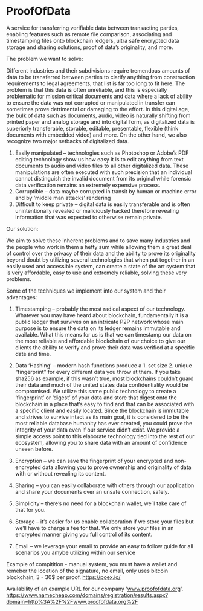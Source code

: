 # ProofOfData

A service for transferring verifiable data between transacting parties, enabling features such as remote file comparison, associating and timestamping files onto blockchain ledgers, ultra safe encrypted data storage and sharing solutions, proof of data’s originality, and more.

The problem we want to solve:

Different industries and their subdivisions require tremendous amounts of data to be transferred between parties to clarify anything from construction requirements to legal agreements, that list is far too long to fit here.
The problem is that this data is often unreliable, and this is especially problematic for mission critical documents and data where a lack of ability to ensure the data was not corrupted or manipulated in transfer can sometimes prove detrimental or damaging to the effort. 
In this digital age, the bulk of data such as documents, audio, video is naturally shifting from printed paper and analog storage and into digital form, as digitalized data is superiorly transferable, storable, editable, presentable, flexible (think documents with embedded video) and more.
On the other hand, we also recognize two major setbacks of digitalized data.
1.	Easily manipulated – technologies such as Photoshop or Adobe’s PDF editing technology show us how easy it is to edit anything from text documents to audio and video files to all other digitalized data.
These manipulations are often executed with such precision that an individual cannot distinguish the invalid document from its original while forensic data verification remains an extremely expensive process.
2.	Corruptible – data maybe corrupted in transit by human or machine error and by ‘middle man attacks’ rendering  
3.	Difficult to keep private – digital data is easily transferable and is often unintentionally revealed or maliciously hacked therefore revealing information that was expected to otherwise remain private.

Our solution:

We aim to solve these inherent problems and to save many industries and the people who work in them a hefty sum while allowing them a great deal of control over the privacy of their data and the ability to prove its originality beyond doubt by utilizing several technologies that when put together in an easily used and accessible system, can create a state of the art system that is very affordable, easy to use and extremely reliable, solving these very problems.

Some of the techniques we implement into our system and their advantages:

1.	Timestamping – probably the most radical aspect of our technology.
Whatever you may have heard about blockchain, fundamentally it is a public ledger that survives on an intricate P2P network whose main purpose is to ensure the data on its ledger remains immutable and available. What this means for us is that we can timestamp our data on the most reliable and affordable blockchain of our choice to give our clients the ability to verify and prove their data was verified at a specific date and time.

2.	Data ‘Hashing’ – modern hash functions produce a 1. set size 2. unique “fingerprint” for every different data you throw at them.
If you take sha256 as example, if this wasn’t true, most blockchains couldn’t guard their data and much of the united states data confidentiality would be compromised.
We utilize this same public technology to create a ‘fingerprint’ or ‘digest’ of your data and store that digest onto the blockchain in a place that’s easy to find and that can be associated with a specific client and easily located.
Since the blockchain is immutable and strives to survive intact as its main goal, it is considered to be the most reliable database humanity has ever created, you could prove the integrity of your data even if our service didn’t exist.
We provide a simple access point to this elaborate technology tied into the rest of our ecosystem, allowing you to share data with an amount of confidence unseen before.

3.	Encryption – we can save the fingerprint of your encrypted and non-encrypted data allowing you to prove ownership and originality of data with or without revealing its content.

4.	Sharing – you can easily collaborate with others through our application and share your documents over an unsafe connection, safely.

5.	Simplicity – there’s no need for a blockchain wallet, we’ll take care of that for you.

6.	Storage – it’s easier for us enable collaboration if we store your files but we’ll have to charge a fee for that. We only store your files in an encrypted manner giving you full control of its content.

7.	Email – we leverage your email to provide an easy to follow guide for all scenarios you amybe utilizing within our service

Example of compitition - manual system, you must have a wallet and remeber the location of the signature, no email, only uses bitcoin blockchain, 3 - 30$ per proof.
https://poex.io/

Availability of an example URL for our company 'www.proofofdata.org'.
https://www.namecheap.com/domains/registration/results.aspx?domain=http%3A%2F%2Fwww.proofofdata.org%2F
